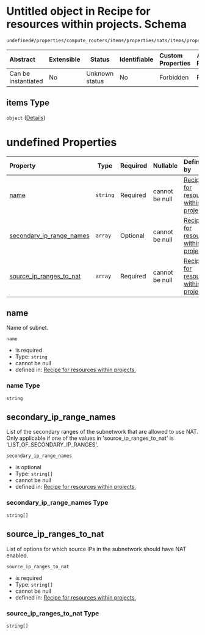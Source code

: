 # Untitled object in Recipe for resources within projects. Schema

```txt
undefined#/properties/compute_routers/items/properties/nats/items/properties/subnetworks/items
```




| Abstract            | Extensible | Status         | Identifiable | Custom Properties | Additional Properties | Access Restrictions | Defined In                                                              |
| :------------------ | ---------- | -------------- | ------------ | :---------------- | --------------------- | ------------------- | ----------------------------------------------------------------------- |
| Can be instantiated | No         | Unknown status | No           | Forbidden         | Forbidden             | none                | [resources.schema.json\*](resources.schema.json "open original schema") |

## items Type

`object` ([Details](resources-properties-compute_routers-items-properties-nats-items-properties-subnetworks-items.md))

# undefined Properties

| Property                                              | Type     | Required | Nullable       | Defined by                                                                                                                                                                                                                                                                                                         |
| :---------------------------------------------------- | -------- | -------- | -------------- | :----------------------------------------------------------------------------------------------------------------------------------------------------------------------------------------------------------------------------------------------------------------------------------------------------------------- |
| [name](#name)                                         | `string` | Required | cannot be null | [Recipe for resources within projects.](resources-properties-compute_routers-items-properties-nats-items-properties-subnetworks-items-properties-name.md "undefined#/properties/compute_routers/items/properties/nats/items/properties/subnetworks/items/properties/name")                                         |
| [secondary_ip_range_names](#secondary_ip_range_names) | `array`  | Optional | cannot be null | [Recipe for resources within projects.](resources-properties-compute_routers-items-properties-nats-items-properties-subnetworks-items-properties-secondary_ip_range_names.md "undefined#/properties/compute_routers/items/properties/nats/items/properties/subnetworks/items/properties/secondary_ip_range_names") |
| [source_ip_ranges_to_nat](#source_ip_ranges_to_nat)   | `array`  | Required | cannot be null | [Recipe for resources within projects.](resources-properties-compute_routers-items-properties-nats-items-properties-subnetworks-items-properties-source_ip_ranges_to_nat.md "undefined#/properties/compute_routers/items/properties/nats/items/properties/subnetworks/items/properties/source_ip_ranges_to_nat")   |

## name

Name of subnet.


`name`

-   is required
-   Type: `string`
-   cannot be null
-   defined in: [Recipe for resources within projects.](resources-properties-compute_routers-items-properties-nats-items-properties-subnetworks-items-properties-name.md "undefined#/properties/compute_routers/items/properties/nats/items/properties/subnetworks/items/properties/name")

### name Type

`string`

## secondary_ip_range_names

List of the secondary ranges of the subnetwork that are allowed to use NAT. Only applicable if one of the values in 'source_ip_ranges_to_nat' is 'LIST_OF_SECONDARY_IP_RANGES'.


`secondary_ip_range_names`

-   is optional
-   Type: `string[]`
-   cannot be null
-   defined in: [Recipe for resources within projects.](resources-properties-compute_routers-items-properties-nats-items-properties-subnetworks-items-properties-secondary_ip_range_names.md "undefined#/properties/compute_routers/items/properties/nats/items/properties/subnetworks/items/properties/secondary_ip_range_names")

### secondary_ip_range_names Type

`string[]`

## source_ip_ranges_to_nat

List of options for which source IPs in the subnetwork should have NAT enabled.


`source_ip_ranges_to_nat`

-   is required
-   Type: `string[]`
-   cannot be null
-   defined in: [Recipe for resources within projects.](resources-properties-compute_routers-items-properties-nats-items-properties-subnetworks-items-properties-source_ip_ranges_to_nat.md "undefined#/properties/compute_routers/items/properties/nats/items/properties/subnetworks/items/properties/source_ip_ranges_to_nat")

### source_ip_ranges_to_nat Type

`string[]`
